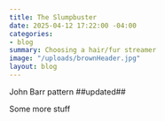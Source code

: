 ```yaml
---
title: The Slumpbuster
date: 2025-04-12 17:22:00 -04:00
categories:
- blog
summary: Choosing a hair/fur streamer
image: "/uploads/brownHeader.jpg"
layout: blog
---
```


John Barr pattern
##updated##

Some more stuff